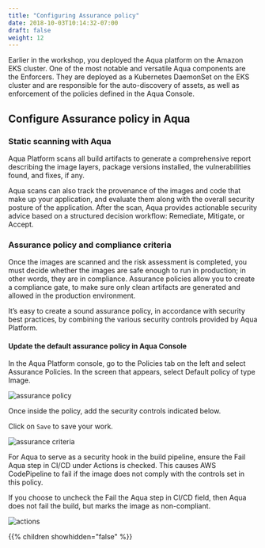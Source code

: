 ```yaml
---
title: "Configuring Assurance policy"
date: 2018-10-03T10:14:32-07:00
draft: false
weight: 12
---
```



Earlier in the workshop, you deployed the Aqua platform on the Amazon EKS cluster. One of the most notable and versatile Aqua components are the Enforcers. They are deployed as a Kubernetes DaemonSet on the EKS cluster and are responsible for the auto-discovery of assets, as well as enforcement of the policies defined in the Aqua Console.

## Configure Assurance policy in Aqua

### Static scanning with Aqua
Aqua Platform scans all build artifacts to generate a comprehensive report describing the image layers, package versions installed, the vulnerabilities found, and fixes, if any.

Aqua scans can also track the provenance of the images and code that make up your application, and evaluate them along with the overall security posture of the application. After the scan, Aqua provides actionable security advice based on a structured decision workflow: Remediate, Mitigate, or Accept.

### Assurance policy and compliance criteria
Once the images are scanned and the risk assessment is completed, you must decide whether the images are safe enough to run in production; in other words, they are in compliance. Assurance policies allow you to create a compliance gate, to make sure only clean artifacts are generated and allowed in the production environment.

It’s easy to create a sound assurance policy, in accordance with security best practices, by combining the various security controls provided by Aqua Platform.

#### Update the default assurance policy in Aqua Console
In the Aqua Platform console, go to the Policies tab on the left and select Assurance Policies. In the screen that appears, select Default policy of type Image.

![assurance policy](/images/devsecops/assurance.png)

Once inside the policy, add the security controls indicated below. 

Click on ```Save``` to save your work.

![assurance criteria](/images/devsecops/sec-controls.png)

For Aqua to serve as a security hook in the build pipeline, ensure the Fail Aqua step in CI/CD under Actions is checked. This causes AWS CodePipeline to fail if the image does not comply with the controls set in this policy. 

If you choose to uncheck the Fail the Aqua step in CI/CD field, then Aqua does not fail the build, but marks the image as non-compliant.

![actions](/images/devsecops/actions.png)


{{% children showhidden="false" %}}

